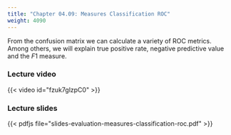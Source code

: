 ```yaml
---
title: "Chapter 04.09: Measures Classification ROC"
weight: 4090
---
```

From the confusion matrix we can calculate a variety of ROC metrics. Among others, we will explain true positive rate, negative predictive value and the $F1$ measure.

<!--more-->

### Lecture video

{{< video id="fzuk7glzpC0" >}}

### Lecture slides

{{< pdfjs file="slides-evaluation-measures-classification-roc.pdf" >}}
